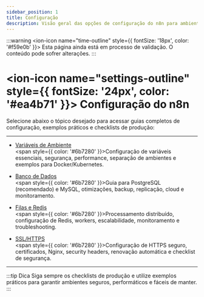 ```yaml
---
sidebar_position: 1
title: Configuração
description: Visão geral das opções de configuração do n8n para ambientes de produção robustos e seguros.
---
```


:::warning
<ion-icon name="time-outline" style={{ fontSize: '18px', color: '#f59e0b' }}></ion-icon> Esta página ainda está em processo de validação. O conteúdo pode sofrer alterações.
:::


# <ion-icon name="settings-outline" style={{ fontSize: '24px', color: '#ea4b71' }}></ion-icon> Configuração do n8n

Selecione abaixo o tópico desejado para acessar guias completos de configuração, exemplos práticos e checklists de produção:

---

- [Variáveis de Ambiente](./variaveis-ambiente)
  <br/><span style={{ color: '#6b7280' }}>Configuração de variáveis essenciais, segurança, performance, separação de ambientes e exemplos para Docker/Kubernetes.</span>

- [Banco de Dados](./database)
  <br/><span style={{ color: '#6b7280' }}>Guia para PostgreSQL (recomendado) e MySQL, otimizações, backup, replicação, cloud e monitoramento.</span>

- [Filas e Redis](./queues)
  <br/><span style={{ color: '#6b7280' }}>Processamento distribuído, configuração de Redis, workers, escalabilidade, monitoramento e troubleshooting.</span>

- [SSL/HTTPS](./ssl-https)
  <br/><span style={{ color: '#6b7280' }}>Configuração de HTTPS seguro, certificados, Nginx, security headers, renovação automática e checklist de segurança.</span>

---

:::tip Dica
Siga sempre os checklists de produção e utilize exemplos práticos para garantir ambientes seguros, performáticos e fáceis de manter.
:::
